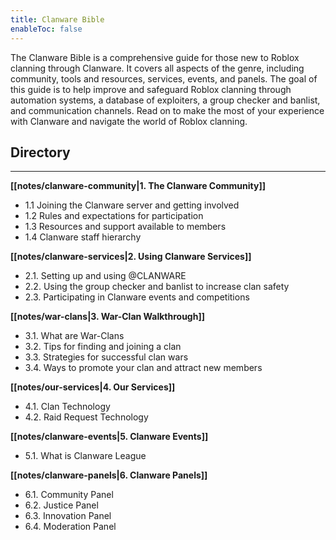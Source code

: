 ```yaml
---
title: Clanware Bible
enableToc: false
---
```


The Clanware Bible is a comprehensive guide for those new to Roblox clanning through Clanware. It covers all aspects of the genre, including community, tools and resources, services, events, and panels. The goal of this guide is to help improve and safeguard Roblox clanning through automation systems, a database of exploiters, a group checker and banlist, and communication channels. Read on to make the most of your experience with Clanware and navigate the world of Roblox clanning.

## Directory
---

**[[notes/clanware-community|1. The Clanware Community]]**
- 1.1 Joining the Clanware server and getting involved
- 1.2 Rules and expectations for participation
- 1.3 Resources and support available to members
- 1.4 Clanware staff hierarchy

**[[notes/clanware-services|2. Using Clanware Services]]**
- 2.1. Setting up and using @CLANWARE
- 2.2. Using the group checker and banlist to increase clan safety
- 2.3. Participating in Clanware events and competitions

**[[notes/war-clans|3. War-Clan Walkthrough]]**
- 3.1. What are War-Clans
- 3.2. Tips for finding and joining a clan
- 3.3. Strategies for successful clan wars
- 3.4. Ways to promote your clan and attract new members

**[[notes/our-services|4. Our Services]]**
- 4.1. Clan Technology
- 4.2. Raid Request Technology

**[[notes/clanware-events|5. Clanware Events]]**
- 5.1. What is Clanware League

**[[notes/clanware-panels|6. Clanware Panels]]**
- 6.1. Community Panel 
- 6.2. Justice Panel
- 6.3. Innovation Panel
- 6.4. Moderation Panel

